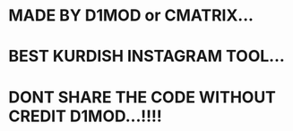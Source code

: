 # MADE BY D1MOD or CMATRIX...
# BEST KURDISH INSTAGRAM TOOL...
# DONT SHARE THE CODE WITHOUT CREDIT D1MOD...!!!!
